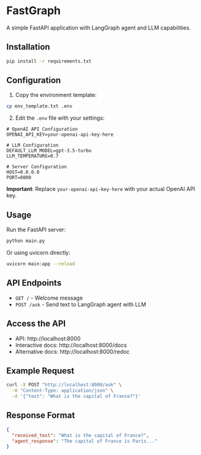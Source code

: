 # FastGraph

A simple FastAPI application with LangGraph agent and LLM capabilities.

## Installation

```bash
pip install -r requirements.txt
```

## Configuration

1. Copy the environment template:
```bash
cp env_template.txt .env
```

2. Edit the `.env` file with your settings:
```env
# OpenAI API Configuration
OPENAI_API_KEY=your-openai-api-key-here

# LLM Configuration
DEFAULT_LLM_MODEL=gpt-3.5-turbo
LLM_TEMPERATURE=0.7

# Server Configuration
HOST=0.0.0.0
PORT=8000
```

**Important**: Replace `your-openai-api-key-here` with your actual OpenAI API key.

## Usage

Run the FastAPI server:

```bash
python main.py
```

Or using uvicorn directly:

```bash
uvicorn main:app --reload
```

## API Endpoints

- `GET /` - Welcome message
- `POST /ask` - Send text to LangGraph agent with LLM

## Access the API

- API: http://localhost:8000
- Interactive docs: http://localhost:8000/docs
- Alternative docs: http://localhost:8000/redoc

## Example Request

```bash
curl -X POST "http://localhost:8000/ask" \
  -H "Content-Type: application/json" \
  -d '{"text": "What is the capital of France?"}'
```

## Response Format

```json
{
  "received_text": "What is the capital of France?",
  "agent_response": "The capital of France is Paris..."
}
``` 